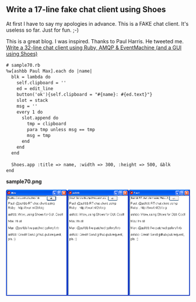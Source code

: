 Write a 17-line fake chat client using Shoes
--------------------------------------------
At first I have to say my apologies in advance. This is a FAKE chat client. It's useless so far. Just for fun. ;-)

This is a great blog. I was inspired. Thanks to Paul Harris. He tweeted me.   
[Write a 32-line chat client using Ruby, AMQP & EventMachine (and a GUI using Shoes)](http://www.randomhacks.net/articles/2009/05/08/chat-client-ruby-amqp-eventmachine-shoes)

	# sample70.rb
	%w[ashbb Paul Max].each do |name|
	  blk = lambda do
	    self.clipboard = ''
	    ed = edit_line
	    button('ok'){self.clipboard = "#{name}: #{ed.text}"}
	    slot = stack
	    msg = ''
	    every 1 do
	      slot.append do
	        tmp = clipboard
	        para tmp unless msg == tmp
	        msg = tmp
	      end
	    end
	  end
	
	  Shoes.app :title => name, :width => 300, :height => 500, &blk
	end

**sample70.png**

![sample70.png](http://github.com/ashbb/shoes_tutorial_html/raw/master/images/sample70.png)
